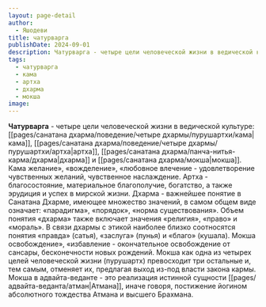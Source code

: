 ```yaml
---
layout: page-detail
author:
  - Яшодеви
title: чатурварга
publishDate: 2024-09-01
description: Чатурварга - четыре цели человеческой жизни в ведической культуре кама, артха, дхарма и мокша.
tags:
  - чатурварга
  - кама
  - артха
  - дхарма
  - мокша
image:
---
```

**Чатурварга** - четыре цели человеческой жизни в ведической культуре: [[pages/санатана дхарма/поведение/четыре дхармы/пурушартхи/кама|кама]], [[pages/санатана дхарма/поведение/четыре дхармы/пурушартхи/артха|артха]], [[pages/санатана дхарма/панча-нитья-карма/дхарма|дхарма]] и [[pages/санатана дхарма/мокша|мокша]].
Кама желание», «вожделение», «любовное влечение - удовлетворение чувственных желаний, чувственное наслаждение. Артха - благосостояние, материальное благополучие, богатство, а также эрудиция и успех в мирской жизни. Дхарма - важнейшее понятие в Санатана Дхарме, имеющее множество значений, в самом общем виде означает: «парадигма», «порядок», «норма существования». Объем понятия «дхарма» также включает значения «религия», «право» и «мораль». В связи дхармы с этикой наиболее близко соотносятся понятия «правда» (сатья), «заслуга» (пунья) и «благо» (кушала).
Мокша освобождение», «избавление - окончательное освобождение от сансары, бесконечности новых рождений. Мокша как одна из четырех целей человеческой жизни (пурушартх) превосходит три остальные и, тем самым, отменяет их, предлагая выход из-под власти закона кармы. Мокша в адвайта-веданте - это реализация истинной сущности [[pages/адвайта-веданта/атман|Атмана]], иначе говоря, постижение йогином абсолютного тождества Атмана и высшего Брахмана.

